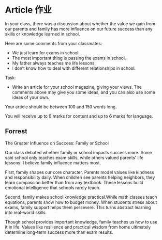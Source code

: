 # Article 作业

In your class, there was a discussion about whether the value we gain from our parents and family has more influence on our future success than any skills or knowledge learned in school.

Here are some comments from your classmates:
- We just learn for exams in school.
- The most important thing is passing the exams in school.
- My father always teaches me life lessons.
- I don’t know how to deal with different relationships in school.

Task:
- Write an article for your school magazine, giving your views. The comments above may give you some ideas, and you can also use some ideas of your own.

Your article should be between 100 and 150 words long.

You will receive up to 6 marks for content and up to 6 marks for language.

## Forrest

The Greater Influence on Success: Family or School

Our class debated whether family or school impacts success more. Some said school only teaches exam skills, while others valued parents' life lessons. I believe family influence matters most.  

First, family shapes our core character. Parents model values like kindness and responsibility daily. When children see parents helping neighbors, they learn compassion better than from any textbook. These lessons build emotional intelligence that schools rarely teach.  

Second, family makes school knowledge practical.While math classes teach equations, parents show how to budget money. When students stress about exams, family support helps them persevere. This turns abstract learning into real-world skills.  

Though school provides important knowledge, family teaches us how to use it in life. Values like resilience and practical wisdom from home ultimately determine long-term success more than exam results.
